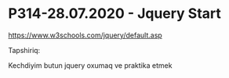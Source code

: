 # P314-28.07.2020 - Jquery Start

https://www.w3schools.com/jquery/default.asp

Tapshiriq:

Kechdiyim butun jquery oxumaq ve praktika etmek
